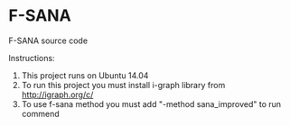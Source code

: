 # F-SANA
F-SANA source code

Instructions:
1. This project runs on Ubuntu 14.04
2. To run this project you must install i-graph library from http://igraph.org/c/
3. To use f-sana method you must add "-method sana_improved" to run commend
